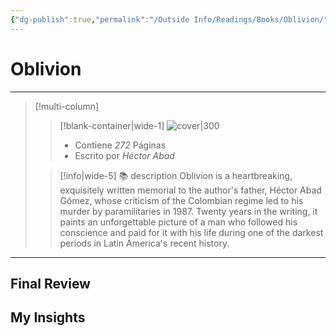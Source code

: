 ```yaml
---
{"dg-publish":true,"permalink":"/Outside Info/Readings/Books/Oblivion/","title":"Oblivion","created":"Thursday, 2023-09-28, 4:47:50 pm","updated":"2023-10-01T23:22"}
---
```



# Oblivion
- - -
> [!multi-column]
> 
> > [!blank-container|wide-1]
> >  ![cover|300](http://books.google.com/books/content?id=Nppn8Pr9I6EC&printsec=frontcover&img=1&zoom=1&edge=curl&source=gbs_api)
> >- Contiene *272* Páginas
> >- Escrito por *Héctor Abad*
> 
> > [!info|wide-5] 📚 description
> > Oblivion is a heartbreaking, exquisitely written memorial to the author's father, Héctor Abad Gómez, whose criticism of the Colombian regime led to his murder by paramilitaries in 1987. Twenty years in the writing, it paints an unforgettable picture of a man who followed his conscience and paid for it with his life during one of the darkest periods in Latin America's recent history.
> 

- - -

## Final Review

## My Insights